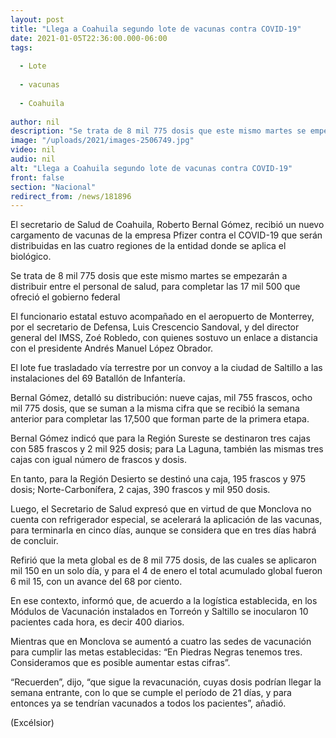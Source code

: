 ```yaml
---
layout: post
title: "Llega a Coahuila segundo lote de vacunas contra COVID-19"
date: 2021-01-05T22:36:00.000-06:00
tags:
  
  - Lote
  
  - vacunas
  
  - Coahuila
  
author: nil
description: "Se trata de 8 mil 775 dosis que este mismo martes se empezarán a distribuir entre el personal de salud, para completar las 17 mil 500 que ofreció el gobierno federal"
image: "/uploads/2021/images-2506749.jpg"
video: nil
audio: nil
alt: "Llega a Coahuila segundo lote de vacunas contra COVID-19"
front: false
section: "Nacional"
redirect_from: /news/181896
---
```


El secretario de Salud de Coahuila, Roberto Bernal Gómez, recibió un nuevo cargamento de vacunas de la empresa Pfizer contra el COVID-19 que serán distribuidas en las cuatro regiones de la entidad donde se aplica el biológico.

Se trata de 8 mil 775 dosis que este mismo martes se empezarán a distribuir entre el personal de salud, para completar las 17 mil 500 que ofreció el gobierno federal

El funcionario estatal estuvo acompañado en el aeropuerto de Monterrey, por el secretario de Defensa, Luis Crescencio Sandoval, y del director general del IMSS, Zoé Robledo, con quienes sostuvo un enlace a distancia con el presidente Andrés Manuel López Obrador.

El lote fue trasladado vía terrestre por un convoy a la ciudad de Saltillo a las instalaciones del 69 Batallón de Infantería.

Bernal Gómez, detalló su distribución: nueve cajas, mil 755 frascos, ocho mil 775 dosis, que se suman a la misma cifra que se recibió la semana anterior para completar las 17,500 que forman parte de la primera etapa.

Bernal Gómez indicó que para la Región Sureste se destinaron tres cajas con 585 frascos y 2 mil 925 dosis; para La Laguna, también las mismas tres cajas con igual número de frascos y dosis.

En tanto, para la Región Desierto se destinó una caja, 195 frascos y 975 dosis; Norte-Carbonífera, 2 cajas, 390 frascos y mil 950 dosis.

Luego, el Secretario de Salud expresó que en virtud de que Monclova no cuenta con refrigerador especial, se acelerará la aplicación de las vacunas, para terminarla en cinco días, aunque se considera que en tres días habrá de concluir.

Refirió que la meta global es de 8 mil 775 dosis, de las cuales se aplicaron mil 150 en un solo día, y para el 4 de enero el total acumulado global fueron 6 mil 15, con un avance del 68 por ciento.

En ese contexto, informó que, de acuerdo a la logística establecida, en los Módulos de Vacunación instalados en Torreón y Saltillo se inocularon 10 pacientes cada hora, es decir 400 diarios.

Mientras que en Monclova se aumentó a cuatro las sedes de vacunación para cumplir las metas establecidas: “En Piedras Negras tenemos tres. Consideramos que es posible aumentar estas cifras”.

“Recuerden”, dijo, “que sigue la revacunación, cuyas dosis podrían llegar la semana entrante, con lo que se cumple el período de 21 días, y para entonces ya se tendrían vacunados a todos los pacientes”, añadió.

(Excélsior)